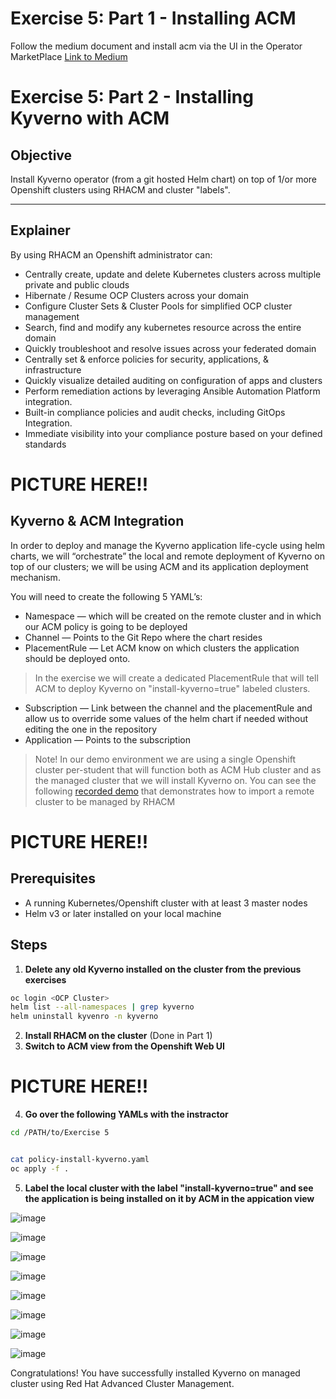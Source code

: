 # Exercise 5: Part 1 - Installing ACM
Follow the medium document and install acm via the UI in the Operator MarketPlace 
[Link to Medium](https://medium.com/@hillayamir/installation-and-basic-configuration-for-redhats-advanced-cluster-management-drill-down-for-62d3d9c903f8)


# Exercise 5: Part 2 - Installing Kyverno with ACM

## Objective
Install Kyverno operator (from a git hosted Helm chart) on top of 1/or more Openshift clusters using RHACM and cluster "labels".

---

## Explainer
By using RHACM an Openshift administrator can:
* Centrally create, update and delete Kubernetes clusters across multiple private and public clouds
* Hibernate / Resume OCP Clusters across your domain
* Configure Cluster Sets & Cluster Pools for simplified OCP cluster management
* Search, find and modify any kubernetes resource across the entire domain
* Quickly troubleshoot and resolve issues across your federated domain
* Centrally set & enforce policies for security, applications, & infrastructure
* Quickly visualize detailed auditing on configuration of apps and clusters 
* Perform remediation actions by leveraging Ansible Automation Platform integration.
* Built-in compliance policies and audit checks, including GitOps Integration.
* Immediate visibility into your compliance posture based on your defined standards

# PICTURE HERE!!

## Kyverno & ACM Integration
In order to deploy and manage the Kyverno application life-cycle using helm charts, we will “orchestrate” the local and remote deployment of Kyverno on top of our clusters; we will be using ACM and its application deployment mechanism.

You will need to create the following  5 YAML’s:
* Namespace — which will be created on the remote cluster and in which our ACM policy is going to be deployed
* Channel — Points to the Git Repo where the chart resides
* PlacementRule — Let ACM know on which clusters the application should be deployed onto. 
> In the exercise we will create a dedicated PlacementRule that will tell ACM to deploy Kyverno on "install-kyverno=true" labeled clusters.
* Subscription — Link between the channel and the placementRule and allow us to override some values of the helm chart if needed without editing the one in the repository
* Application — Points to the subscription

> Note! In our demo environment we are using a single Openshift cluster per-student that will function both as ACM Hub cluster and as the managed cluster that we will install Kyverno on. 
> You can see the following [recorded demo](https://www.youtube.com/watch?v=2RkVDzvBN6w) that demonstrates how to import a remote cluster to be managed by RHACM

# PICTURE HERE!!

## Prerequisites
- A running Kubernetes/Openshift cluster with at least 3 master nodes
- Helm v3 or later installed on your local machine

## Steps
1. **Delete any old Kyverno installed on the cluster from the previous exercises**
```bash
oc login <OCP Cluster>
helm list --all-namespaces | grep kyverno
helm uninstall kyvenro -n kyverno
```
   
2. **Install RHACM on the cluster** (Done in Part 1)
3. **Switch to ACM view from the Openshift Web UI**

# PICTURE HERE!!

4. **Go over the following YAMLs with the instractor**
```bash
cd /PATH/to/Exercise 5


cat policy-install-kyverno.yaml
oc apply -f .
```

5. **Label the local cluster with the label "install-kyverno=true" and see the application is being installed on it by ACM in the appication view**

![image](https://github.com/rhilconsultants/kyverno-101-workshop/assets/60185557/dfe4096e-c70e-4b41-9a72-5035c5e2fa13)

![image](https://github.com/rhilconsultants/kyverno-101-workshop/assets/60185557/d08a6455-de18-428a-beed-9b8f0ebc691f)

![image](https://github.com/rhilconsultants/kyverno-101-workshop/assets/60185557/449cb31f-39d3-4c29-9c20-0833500720e2)

![image](https://github.com/rhilconsultants/kyverno-101-workshop/assets/60185557/fb537c03-8fb1-4f84-bb86-d0fdc90bea6b)

![image](https://github.com/rhilconsultants/kyverno-101-workshop/assets/60185557/856d71c6-86e9-4bfc-bd97-051c1ec0c655)

![image](https://github.com/rhilconsultants/kyverno-101-workshop/assets/60185557/b361c6f7-f222-47e5-bb5f-4b8184528e3b)

![image](https://github.com/rhilconsultants/kyverno-101-workshop/assets/60185557/dcc24b56-f21e-455e-be02-6ea91909810d)

![image](https://github.com/rhilconsultants/kyverno-101-workshop/assets/60185557/abe51a8f-3b83-43a6-9308-dba252dd2655)










Congratulations! You have successfully installed Kyverno on managed cluster using Red Hat Advanced Cluster Management.

